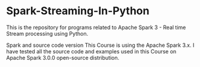 # Spark-Streaming-In-Python
This is the repository for programs related to Apache Spark 3 - Real time Stream processing using Python.


Spark and source code version
This Course is using the Apache Spark 3.x. I have tested all the source code and examples used in this Course on Apache Spark 3.0.0 open-source distribution.

